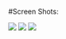 #Screen Shots:

<img src="https://i.imgur.com/tXWAvOX.jpg"/>
<img src="https://i.imgur.com/aKsvmrJ.jpg"/>
<img src="https://i.imgur.com/kBysFCx.jpg"/>

